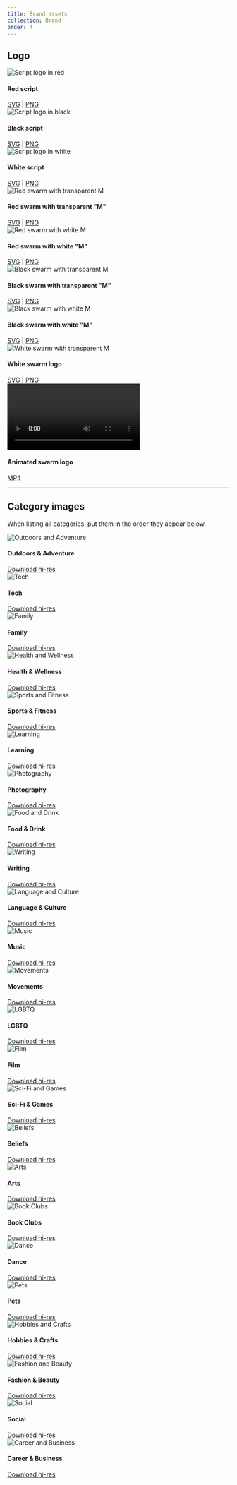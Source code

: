 ```yaml
---
title: Brand assets
collection: Brand
order: 4
---
```


[//]: # (This content calls for a unique layout, so most of the content is written in HTML instead of Markdown.)
[//]: # (We can revisit this if we ever switch to a more robust CMS)

<div class="chunk">
	<h2 class="text--big">Logo</h2>
</div>

<div class="flex flex--wrap gridList gridList--autoHeight gridList--autoHeight--has1 atMedium_gridList--autoHeight--has3">
	<div class="flex-item gridList-item">
		<div class="__docs_brandAssetCard card">
			<div class="__docs_brandAssetThumb display--flex padding--all">
				<img src="/assets/contentImages/brandAssets/scriptLogo_red.svg" alt="Script logo in red" class="valign--middle" />
			</div>
			<div class="chunk">
				<div class="margin--bottom">
					<h4 class="text--bold">Red script</h4>
				</div>
				<span>
					<a href="/assets/contentImages/brandAssets/scriptLogo_red.svg" download="scriptLogo_red.svg">SVG</a>
				 |
					<a href="/assets/contentImages/brandAssets/scriptLogo_red.png" download="scriptLogo_red.png">PNG</a>
				</span>
			</div>
		</div>
	</div>
	<div class="flex-item gridList-item">
		<div class="__docs_brandAssetCard card">
			<div class="__docs_brandAssetThumb display--flex padding--all">
				<img src="/assets/contentImages/brandAssets/scriptLogo_black.svg" alt="Script logo in black" class="valign--middle" />
			</div>
			<div class="chunk">
				<div class="margin--bottom">
					<h4 class="text--bold">Black script</h4>
				</div>
				<span>
					<a href="/assets/contentImages/brandAssets/scriptLogo_black.svg" download="scriptLogo_black.svg">SVG</a>
				 |
					<a href="/assets/contentImages/brandAssets/scriptLogo_black.png" download="scriptLogo_black.png">PNG</a>
				</span>
			</div>
		</div>
	</div>
	<div class="flex-item gridList-item">
		<div class="__docs_brandAssetCard card">
			<div class="__docs_brandAssetThumb __docs_brandAssetThumb--darkBg display--flex padding--all">
				<img src="/assets/contentImages/brandAssets/scriptLogo_white.svg" alt="Script logo in white" class="valign--middle" />
			</div>
			<div class="chunk">
				<div class="margin--bottom">
					<h4 class="text--bold">White script</h4>
				</div>
				<span>
					<a href="/assets/contentImages/brandAssets/scriptLogo_white.svg" download="scriptLogo_white.svg">SVG</a>
				 |
					<a href="/assets/contentImages/brandAssets/scriptLogo_white.png" download="scriptLogo_white.png">PNG</a>
				</span>
			</div>
		</div>
	</div>
</div>

<div class="flex flex--wrap gridList gridList--autoHeight gridList--autoHeight--has1 atMedium_gridList--autoHeight--has2">
	<div class="gridList-item flex-item">
		<div class="__docs_brandAssetCard card">
			<div class="__docs_brandAssetThumb display--flex padding--all">
				<img src="/assets/contentImages/brandAssets/swarmLogo_knockout_red.svg" alt="Red swarm with transparent M" class="valign--middle" />
			</div>
			<div class="chunk">
				<div class="margin--bottom">
					<h4 class="text--bold">Red swarm with transparent "M"</h4>
				</div>
				<span>
					<a href="/assets/contentImages/brandAssets/swarmLogo_knockout_red.svg" download="swarmLogo_knockout_red.svg">SVG</a>
				 |
					<a href="/assets/contentImages/brandAssets/swarmLogo_knockout_red.png" download="swarmLogo_knockout_red.png">PNG</a>
				</span>
			</div>
		</div>
	</div>
	<div class="gridList-item flex-item">
		<div class="__docs_brandAssetCard card">
			<div class="__docs_brandAssetThumb display--flex padding--all">
				<img src="/assets/contentImages/brandAssets/swarmLogo_red.svg" alt="Red swarm with white M" class="valign--middle" />
			</div>
			<div class="chunk">
				<div class="margin--bottom">
					<h4 class="text--bold">Red swarm with white "M"</h4>
				</div>
				<span>
					<a href="/assets/contentImages/brandAssets/swarmLogo_red.svg" download="swarmLogo_red.svg">SVG</a>
				 |
					<a href="/assets/contentImages/brandAssets/swarmLogo_red.png" download="swarmLogo_red.png">PNG</a>
				</span>
			</div>
		</div>
	</div>
	<div class="gridList-item flex-item">
		<div class="__docs_brandAssetCard card">
			<div class="__docs_brandAssetThumb display--flex padding--all">
				<img src="/assets/contentImages/brandAssets/swarmLogo_knockout_black.svg" alt="Black swarm with transparent M" class="valign--middle" />
			</div>
			<div class="chunk">
				<div class="margin--bottom">
					<h4 class="text--bold">Black swarm with transparent "M"</h4>
				</div>
				<span>
					<a href="/assets/contentImages/brandAssets/swarmLogo_knockout_black.svg" download="swarmLogo_knockout_black.svg">SVG</a>
				 |
					<a href="/assets/contentImages/brandAssets/swarmLogo_knockout_black.png" download="swarmLogo_white.png">PNG</a>
				</span>
			</div>
		</div>
	</div>
	<div class="gridList-item flex-item">
		<div class="__docs_brandAssetCard card">
			<div class="__docs_brandAssetThumb display--flex padding--all">
				<img src="/assets/contentImages/brandAssets/swarmLogo_black.svg" alt="Black swarm with white M" class="valign--middle" />
			</div>
			<div class="chunk">
				<div class="margin--bottom">
					<h4 class="text--bold">Black swarm with white "M"</h4>
				</div>
				<span>
					<a href="/assets/contentImages/brandAssets/swarmLogo_black.svg" download="swarmLogo_black.svg">SVG</a>
				 |
					<a href="/assets/contentImages/brandAssets/swarmLogo_black.png" download="swarmLogo_black.png">PNG</a>
				</span>
			</div>
		</div>
	</div>
	<div class="gridList-item flex-item">
		<div class="__docs_brandAssetCard card">
			<div class="__docs_brandAssetThumb __docs_brandAssetThumb--darkBg display--flex padding--all">
				<img src="/assets/contentImages/brandAssets/swarmLogo_knockout_white.svg" alt="White swarm with transparent M" class="valign--middle" />
			</div>
			<div class="chunk">
				<div class="margin--bottom">
					<h4 class="text--bold">White swarm logo</h4>
				</div>
				<span>
					<a href="/assets/contentImages/brandAssets/swarmLogo_knockout_white.svg" download="swarmLogo_knockout_white.svg">SVG</a>
				 |
					<a href="/assets/contentImages/brandAssets/swarmLogo_knockout_white.png" download="swarmLogo_knockout_white.png">PNG</a>
				</span>
			</div>
		</div>
	</div>
	<div class="gridList-item flex-item">
		<div class="__docs_brandAssetCard card">
			<div class="__docs_brandAssetThumb __docs_brandAssetThumb--darkBg display--flex padding--all">
				<video src="/assets/contentImages/brandAssets/swarmAnimation.mp4" autoplay loop>
					Sorry, your browser doesn't support embedded videos,
					but don't worry, you can still use the link below to
					download it!
				</video>
			</div>
			<div class="chunk">
				<div class="margin--bottom">
					<h4 class="text--bold">Animated swarm logo</h4>
				</div>
				<span><a href="/assets/contentImages/brandAssets/swarmAnimation.mp4" download="swarmAnimation.mp4">MP4</a></span>
			</div>
		</div>
	</div>
</div>

---------------------------------------

## Category images
When listing all categories, put them in the order they appear below.

<div class="flex flex--wrap gridList gridList--autoHeight gridList--autoHeight--has1 atMedium_gridList--autoHeight--has3">
	<div class="gridList-item flex-item">
		<div class="__docs_brandAssetCard card">
			<div class="__docs_brandAssetThumb __docs_brandAssetThumb--category">
				<img src="/assets/contentImages/categoryImages/outdoorsAdventure_thumb.jpg" alt="Outdoors and Adventure" class="keepAspect keepAspect--2-1" />
			</div>
			<div class="chunk">
				<div class="margin--bottom">
					<h4 class="text--bold">Outdoors &amp; Adventure</h4>
				</div>
				<a href="/assets/contentImages/categoryImages/outdoorsAdventure.jpg" download="outdoorsAdventure.jpg">Download hi-res</a>
			</div>
		</div>
	</div>
	<div class="gridList-item flex-item">
		<div class="__docs_brandAssetCard card">
			<div class="__docs_brandAssetThumb __docs_brandAssetThumb--category">
				<img src="/assets/contentImages/categoryImages/tech_thumb.jpg" alt="Tech" class="keepAspect keepAspect--2-1" />
			</div>
			<div class="chunk">
				<div class="margin--bottom">
					<h4 class="text--bold">Tech</h4>
				</div>
				<a href="/assets/contentImages/categoryImages/tech.jpg" download="tech.jpg">Download hi-res</a>
			</div>
		</div>
	</div>
	<div class="gridList-item flex-item">
		<div class="__docs_brandAssetCard card">
			<div class="__docs_brandAssetThumb __docs_brandAssetThumb--category">
				<img src="/assets/contentImages/categoryImages/family_thumb.jpg" alt="Family" class="keepAspect keepAspect--2-1" />
			</div>
			<div class="chunk">
				<div class="margin--bottom">
					<h4 class="text--bold">Family</h4>
				</div>
				<a href="/assets/contentImages/categoryImages/family.jpg" download="family.jpg">Download hi-res</a>
			</div>
		</div>
	</div>
	<div class="gridList-item flex-item">
		<div class="__docs_brandAssetCard card">
			<div class="__docs_brandAssetThumb __docs_brandAssetThumb--category">
				<img src="/assets/contentImages/categoryImages/healthWellness_thumb.jpg" alt="Health and Wellness" class="keepAspect keepAspect--2-1" />
			</div>
			<div class="chunk">
				<div class="margin--bottom">
					<h4 class="text--bold">Health &amp; Wellness</h4>
				</div>
				<a href="/assets/contentImages/categoryImages/healthWellness.jpg" download="healthWellness.jpg">Download hi-res</a>
			</div>
		</div>
	</div>
	<div class="gridList-item flex-item">
		<div class="__docs_brandAssetCard card">
			<div class="__docs_brandAssetThumb __docs_brandAssetThumb--category">
				<img src="/assets/contentImages/categoryImages/sportsFitness_thumb.jpg" alt="Sports and Fitness" class="keepAspect keepAspect--2-1" />
			</div>
			<div class="chunk">
				<div class="margin--bottom">
					<h4 class="text--bold">Sports &amp; Fitness</h4>
				</div>
				<a href="/assets/contentImages/categoryImages/sportsFitness.jpg" download="sportsFitness.jpg">Download hi-res</a>
			</div>
		</div>
	</div>
	<div class="gridList-item flex-item">
		<div class="__docs_brandAssetCard card">
			<div class="__docs_brandAssetThumb __docs_brandAssetThumb--category">
				<img src="/assets/contentImages/categoryImages/learning_thumb.jpg" alt="Learning" class="keepAspect keepAspect--2-1" />
			</div>
			<div class="chunk">
				<div class="margin--bottom">
					<h4 class="text--bold">Learning</h4>
				</div>
				<a href="/assets/contentImages/categoryImages/learning.jpg" download="learning.jpg">Download hi-res</a>
			</div>
		</div>
	</div>
	<div class="gridList-item flex-item">
		<div class="__docs_brandAssetCard card">
			<div class="__docs_brandAssetThumb __docs_brandAssetThumb--category">
				<img src="/assets/contentImages/categoryImages/photography_thumb.jpg" alt="Photography" class="keepAspect keepAspect--2-1" />
			</div>
			<div class="chunk">
				<div class="margin--bottom">
					<h4 class="text--bold">Photography</h4>
				</div>
				<a href="/assets/contentImages/categoryImages/photography.jpg" download="photography.jpg">Download hi-res</a>
			</div>
		</div>
	</div>
	<div class="gridList-item flex-item">
		<div class="__docs_brandAssetCard card">
			<div class="__docs_brandAssetThumb __docs_brandAssetThumb--category">
				<img src="/assets/contentImages/categoryImages/foodDrink_thumb.jpg" alt="Food and Drink" class="keepAspect keepAspect--2-1" />
			</div>
			<div class="chunk">
				<div class="margin--bottom">
					<h4 class="text--bold">Food &amp; Drink</h4>
				</div>
				<a href="/assets/contentImages/categoryImages/foodDrink.jpg" download="foodDrink.jpg">Download hi-res</a>
			</div>
		</div>
	</div>
	<div class="gridList-item flex-item">
		<div class="__docs_brandAssetCard card">
			<div class="__docs_brandAssetThumb __docs_brandAssetThumb--category">
				<img src="/assets/contentImages/categoryImages/writing_thumb.jpg" alt="Writing" class="keepAspect keepAspect--2-1" />
			</div>
			<div class="chunk">
				<div class="margin--bottom">
					<h4 class="text--bold">Writing</h4>
				</div>
				<a href="/assets/contentImages/categoryImages/writing.jpg" download="writing.jpg">Download hi-res</a>
			</div>
		</div>
	</div>
	<div class="gridList-item flex-item">
		<div class="__docs_brandAssetCard card">
			<div class="__docs_brandAssetThumb __docs_brandAssetThumb--category">
				<img src="/assets/contentImages/categoryImages/languageCulture_thumb.jpg" alt="Language and Culture" class="keepAspect keepAspect--2-1" />
			</div>
			<div class="chunk">
				<div class="margin--bottom">
					<h4 class="text--bold">Language &amp; Culture</h4>
				</div>
				<a href="/assets/contentImages/categoryImages/languageCulture.jpg" download="languageCulture.jpg">Download hi-res</a>
			</div>
		</div>
	</div>
	<div class="gridList-item flex-item">
		<div class="__docs_brandAssetCard card">
			<div class="__docs_brandAssetThumb __docs_brandAssetThumb--category">
				<img src="/assets/contentImages/categoryImages/music_thumb.jpg" alt="Music" class="keepAspect keepAspect--2-1" />
			</div>
			<div class="chunk">
				<div class="margin--bottom">
					<h4 class="text--bold">Music</h4>
				</div>
				<a href="/assets/contentImages/categoryImages/music.jpg" download="music.jpg">Download hi-res</a>
			</div>
		</div>
	</div>
	<div class="gridList-item flex-item">
		<div class="__docs_brandAssetCard card">
			<div class="__docs_brandAssetThumb __docs_brandAssetThumb--category">
				<img src="/assets/contentImages/categoryImages/movements_thumb.jpg" alt="Movements" class="keepAspect keepAspect--2-1" />
			</div>
			<div class="chunk">
				<div class="margin--bottom">
					<h4 class="text--bold">Movements</h4>
				</div>
				<a href="/assets/contentImages/categoryImages/movements.jpg" download="movements.jpg">Download hi-res</a>
			</div>
		</div>
	</div>
	<div class="gridList-item flex-item">
		<div class="__docs_brandAssetCard card">
			<div class="__docs_brandAssetThumb __docs_brandAssetThumb--category">
				<img src="/assets/contentImages/categoryImages/lgbtq_thumb.jpg" alt="LGBTQ" class="keepAspect keepAspect--2-1" />
			</div>
			<div class="chunk">
				<div class="margin--bottom">
					<h4 class="text--bold">LGBTQ</h4>
				</div>
				<a href="/assets/contentImages/categoryImages/lgbtq.jpg" download="lgbtq.jpg">Download hi-res</a>
			</div>
		</div>
	</div>
	<div class="gridList-item flex-item">
		<div class="__docs_brandAssetCard card">
			<div class="__docs_brandAssetThumb __docs_brandAssetThumb--category">
				<img src="/assets/contentImages/categoryImages/film_thumb.jpg" alt="Film" class="keepAspect keepAspect--2-1" />
			</div>
			<div class="chunk">
				<div class="margin--bottom">
					<h4 class="text--bold">Film</h4>
				</div>
				<a href="/assets/contentImages/categoryImages/film.jpg" download="film.jpg">Download hi-res</a>
			</div>
		</div>
	</div>
	<div class="gridList-item flex-item">
		<div class="__docs_brandAssetCard card">
			<div class="__docs_brandAssetThumb __docs_brandAssetThumb--category">
				<img src="/assets/contentImages/categoryImages/scifiGames_thumb.jpg" alt="Sci-Fi and Games" class="keepAspect keepAspect--2-1" />
			</div>
			<div class="chunk">
				<div class="margin--bottom">
					<h4 class="text--bold">Sci-Fi &amp; Games</h4>
				</div>
				<a href="/assets/contentImages/categoryImages/scifiGames.jpg" download="scifiGames.jpg">Download hi-res</a>
			</div>
		</div>
	</div>
	<div class="gridList-item flex-item">
		<div class="__docs_brandAssetCard card">
			<div class="__docs_brandAssetThumb __docs_brandAssetThumb--category">
				<img src="/assets/contentImages/categoryImages/beliefs_thumb.jpg" alt="Beliefs" class="keepAspect keepAspect--2-1" />
			</div>
			<div class="chunk">
				<div class="margin--bottom">
					<h4 class="text--bold">Beliefs</h4>
				</div>
				<a href="/assets/contentImages/categoryImages/beliefs.jpg" download="beliefs.jpg">Download hi-res</a>
			</div>
		</div>
	</div>
	<div class="gridList-item flex-item">
		<div class="__docs_brandAssetCard card">
			<div class="__docs_brandAssetThumb __docs_brandAssetThumb--category">
				<img src="/assets/contentImages/categoryImages/arts_thumb.jpg" alt="Arts" class="keepAspect keepAspect--2-1" />
			</div>
			<div class="chunk">
				<div class="margin--bottom">
					<h4 class="text--bold">Arts</h4>
				</div>
				<a href="/assets/contentImages/categoryImages/arts.jpg" download="arts.jpg">Download hi-res</a>
			</div>
		</div>
	</div>
	<div class="gridList-item flex-item">
		<div class="__docs_brandAssetCard card">
			<div class="__docs_brandAssetThumb __docs_brandAssetThumb--category">
				<img src="/assets/contentImages/categoryImages/bookClubs_thumb.jpg" alt="Book Clubs" class="keepAspect keepAspect--2-1" />
			</div>
			<div class="chunk">
				<div class="margin--bottom">
					<h4 class="text--bold">Book Clubs</h4>
				</div>
				<a href="/assets/contentImages/categoryImages/bookClubs.jpg" download="bookClubs.jpg">Download hi-res</a>
			</div>
		</div>
	</div>
	<div class="gridList-item flex-item">
		<div class="__docs_brandAssetCard card">
			<div class="__docs_brandAssetThumb __docs_brandAssetThumb--category">
				<img src="/assets/contentImages/categoryImages/dance_thumb.jpg" alt="Dance" class="keepAspect keepAspect--2-1" />
			</div>
			<div class="chunk">
				<div class="margin--bottom">
					<h4 class="text--bold">Dance</h4>
				</div>
				<a href="/assets/contentImages/categoryImages/dance.jpg" download="dance.jpg">Download hi-res</a>
			</div>
		</div>
	</div>
	<div class="gridList-item flex-item">
		<div class="__docs_brandAssetCard card">
			<div class="__docs_brandAssetThumb __docs_brandAssetThumb--category">
				<img src="/assets/contentImages/categoryImages/pets_thumb.jpg" alt="Pets" class="keepAspect keepAspect--2-1" />
			</div>
			<div class="chunk">
				<div class="margin--bottom">
					<h4 class="text--bold">Pets</h4>
				</div>
				<a href="/assets/contentImages/categoryImages/pets.jpg" download="pets.jpg">Download hi-res</a>
			</div>
		</div>
	</div>
	<div class="gridList-item flex-item">
		<div class="__docs_brandAssetCard card">
			<div class="__docs_brandAssetThumb __docs_brandAssetThumb--category">
				<img src="/assets/contentImages/categoryImages/hobbiesCrafts_thumb.jpg" alt="Hobbies and Crafts" class="keepAspect keepAspect--2-1" />
			</div>
			<div class="chunk">
				<div class="margin--bottom">
					<h4 class="text--bold">Hobbies &amp; Crafts</h4>
				</div>
				<a href="/assets/contentImages/categoryImages/hobbiesCrafts.jpg" download="hobbiesCrafts.jpg">Download hi-res</a>
			</div>
		</div>
	</div>
	<div class="gridList-item flex-item">
		<div class="__docs_brandAssetCard card">
			<div class="__docs_brandAssetThumb __docs_brandAssetThumb--category">
				<img src="/assets/contentImages/categoryImages/fashionBeauty_thumb.jpg" alt="Fashion and Beauty" class="keepAspect keepAspect--2-1" />
			</div>
			<div class="chunk">
				<div class="margin--bottom">
					<h4 class="text--bold">Fashion &amp Beauty</h4>
				</div>
				<a href="/assets/contentImages/categoryImages/fashionBeauty.jpg" download="fashionBeauty.jpg">Download hi-res</a>
			</div>
		</div>
	</div>
	<div class="gridList-item flex-item">
		<div class="__docs_brandAssetCard card">
			<div class="__docs_brandAssetThumb __docs_brandAssetThumb--category">
				<img src="/assets/contentImages/categoryImages/social_thumb.jpg" alt="Social" class="keepAspect keepAspect--2-1" />
			</div>
			<div class="chunk">
				<div class="margin--bottom">
					<h4 class="text--bold">Social</h4>
				</div>
				<a href="/assets/contentImages/categoryImages/social.jpg" download="social.jpg">Download hi-res</a>
			</div>
		</div>
	</div>
	<div class="gridList-item flex-item">
		<div class="__docs_brandAssetCard card">
			<div class="__docs_brandAssetThumb __docs_brandAssetThumb--category">
				<img src="/assets/contentImages/categoryImages/careerBiz_thumb.jpg" alt="Career and Business" class="keepAspect keepAspect--2-1" />
			</div>
			<div class="chunk">
				<div class="margin--bottom">
					<h4 class="text--bold">Career &amp; Business</h4>
				</div>
				<a href="/assets/contentImages/categoryImages/careerBiz.jpg" download="careerBiz.jpg">Download hi-res</a>
			</div>
		</div>
	</div>
</div>
